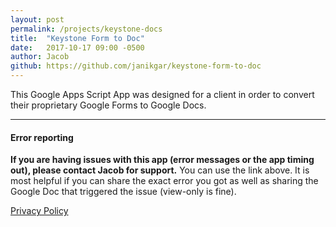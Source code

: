 ```yaml
---
layout: post
permalink: /projects/keystone-docs
title:  "Keystone Form to Doc"
date:   2017-10-17 09:00 -0500
author: Jacob
github: https://github.com/janikgar/keystone-form-to-doc
---
```


This Google Apps Script App was designed for a client in order to convert their proprietary Google Forms to Google Docs.

-----
#### Error reporting
**If you are having issues with this app (error messages or the app timing out), please contact Jacob for support.** You can use the link above. It is most helpful if you can share the exact error you got as well as sharing the Google Doc that triggered the issue (view-only is fine).

[Privacy Policy](/docs/privacy-commercial)